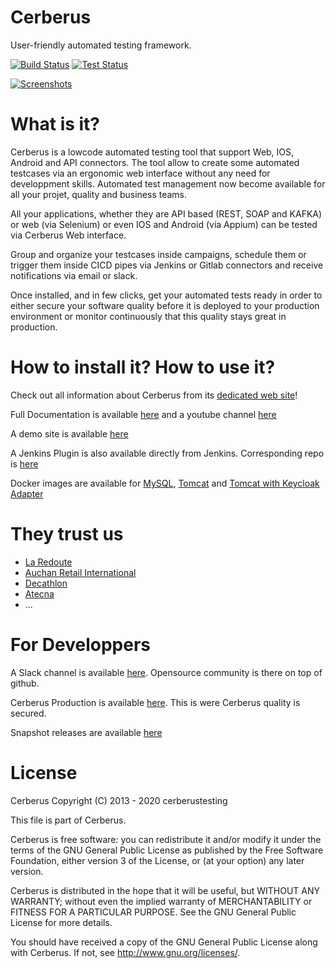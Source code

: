 # Cerberus 

User-friendly automated testing framework.

[![Build Status](https://travis-ci.org/cerberustesting/cerberus-source.svg?branch=master)](//travis-ci.org/cerberustesting/cerberus-source)
[![Test Status](https://prod.cerberus-testing.org/ResultCIV003?campaign=Cerberus_campaign&outputformat=svg&t=180131)](https://prod.cerberus-testing.org/)

[![Screenshots](https://raw.githubusercontent.com/cerberustesting/cerberus-source/master/docs/screenshots/CerberusGitHub.gif)](https://cerberus-testing.com/)

# What is it?

Cerberus is a lowcode automated testing tool that support Web, IOS, Android and API connectors.
The tool allow to create some automated testcases via an ergonomic web interface without any need for developpment skills. Automated test management now become available for all your projet, quality and business teams.

All your applications, whether they are API based (REST, SOAP and KAFKA) or web (via Selenium) or even IOS and Android (via Appium) can be tested via Cerberus Web interface.

Group and organize your testcases inside campaigns, schedule them or trigger them inside CICD pipes via Jenkins or Gitlab connectors and receive notifications via email or slack.

Once installed, and in few clicks, get your automated tests ready in order to either secure your software quality before it is deployed to your production environment or monitor continuously that this quality stays great in production. 

# How to install it? How to use it?

Check out all information about Cerberus from its [dedicated web site](http://www.cerberus-testing.org/)!

Full Documentation is available [here](https://cerberustesting.github.io/documentation_en.html) and a youtube channel [here](https://www.youtube.com/channel/UCkG4csTjR0V5gl77BHhldBQ)

A demo site is available [here](http://demo.cerberus-testing.org)

A Jenkins Plugin is also available directly from Jenkins. Corresponding repo is [here](https://github.com/jenkinsci/cerberus-testing-plugin)

Docker images are available for [MySQL](https://hub.docker.com/r/cerberustesting/cerberus-db-mysql/), [Tomcat](https://hub.docker.com/r/cerberustesting/cerberus-as-tomcat/) and [Tomcat with Keycloak Adapter](https://hub.docker.com/r/cerberustesting/cerberus-as-tomcat-keycloak/) 

# They trust us

* [La Redoute](https://www.laredoute.fr/)
* [Auchan Retail International](https://www.auchan-retail.com/)
* [Decathlon](https://www.decathlon.fr/)
* [Atecna](https://www.atecna.fr/)
* ...


# For Developpers

A Slack channel is available [here](https://cerberustesting.slack.com). Opensource community is there on top of github.

Cerberus Production is available [here](http://prod.cerberus-testing.org). This is were Cerberus quality is secured. 

Snapshot releases are available [here](http://vm.cerberus-testing.org/delivery/)

# License

Cerberus Copyright (C) 2013 - 2020 cerberustesting

This file is part of Cerberus.

Cerberus is free software: you can redistribute it and/or modify
it under the terms of the GNU General Public License as published by
the Free Software Foundation, either version 3 of the License, or
(at your option) any later version.

Cerberus is distributed in the hope that it will be useful,
but WITHOUT ANY WARRANTY; without even the implied warranty of
MERCHANTABILITY or FITNESS FOR A PARTICULAR PURPOSE.  See the
GNU General Public License for more details.

You should have received a copy of the GNU General Public License
along with Cerberus.  If not, see <http://www.gnu.org/licenses/>.
